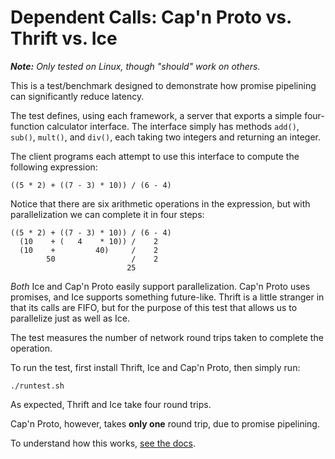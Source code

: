 # Dependent Calls:  Cap'n Proto vs. Thrift vs. Ice

_**Note:**  Only tested on Linux, though "should" work on others._

This is a test/benchmark designed to demonstrate how promise pipelining can
significantly reduce latency.

The test defines, using each framework, a server that exports a simple
four-function calculator interface.  The interface simply has methods
`add()`, `sub()`, `mult()`, and `div()`, each taking two integers and
returning an integer.

The client programs each attempt to use this interface to compute the
following expression:

    ((5 * 2) + ((7 - 3) * 10)) / (6 - 4)

Notice that there are six arithmetic operations in the expression, but
with parallelization we can complete it in four steps:

    ((5 * 2) + ((7 - 3) * 10)) / (6 - 4)
      (10    + (   4    * 10)) /    2
      (10    +         40)     /    2
            50                 /    2
                              25

*Both* Ice and Cap'n Proto easily support parallelization.  Cap'n Proto
uses promises, and Ice supports something future-like.  Thrift is a little
stranger in that its calls are FIFO, but for the purpose of this test that
allows us to parallelize just as well as Ice.

The test measures the number of network round trips taken to complete the
operation.

To run the test, first install Thrift, Ice and Cap'n Proto, then simply run:

    ./runtest.sh

As expected, Thrift and Ice take four round trips.

Cap'n Proto, however, takes **only one** round trip, due to promise
pipelining.

To understand how this works, [see the docs](http://kentonv.github.io/capnproto/rpc.html).

